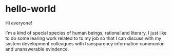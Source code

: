 # hello-world

Hi everyone!

I'm a kind of special species of human beings, rational and literary.
I just like to do some learing work related to to my job so that I can  discuss with my system development colleagues with transparency information communion and unanswerable evindence.
